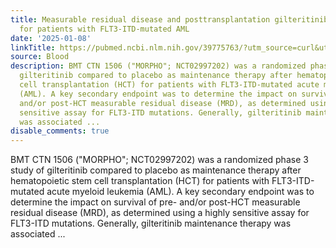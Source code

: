 ```yaml
---
title: Measurable residual disease and posttransplantation gilteritinib maintenance
  for patients with FLT3-ITD-mutated AML
date: '2025-01-08'
linkTitle: https://pubmed.ncbi.nlm.nih.gov/39775763/?utm_source=curl&utm_medium=rss&utm_campaign=journals&utm_content=7603509&fc=None&ff=20250109170931&v=2.18.0.post9+e462414
source: Blood
description: BMT CTN 1506 ("MORPHO"; NCT02997202) was a randomized phase 3 study of
  gilteritinib compared to placebo as maintenance therapy after hematopoietic stem
  cell transplantation (HCT) for patients with FLT3-ITD-mutated acute myeloid leukemia
  (AML). A key secondary endpoint was to determine the impact on survival of pre-
  and/or post-HCT measurable residual disease (MRD), as determined using a highly
  sensitive assay for FLT3-ITD mutations. Generally, gilteritinib maintenance therapy
  was associated ...
disable_comments: true
---
```

BMT CTN 1506 ("MORPHO"; NCT02997202) was a randomized phase 3 study of gilteritinib compared to placebo as maintenance therapy after hematopoietic stem cell transplantation (HCT) for patients with FLT3-ITD-mutated acute myeloid leukemia (AML). A key secondary endpoint was to determine the impact on survival of pre- and/or post-HCT measurable residual disease (MRD), as determined using a highly sensitive assay for FLT3-ITD mutations. Generally, gilteritinib maintenance therapy was associated ...